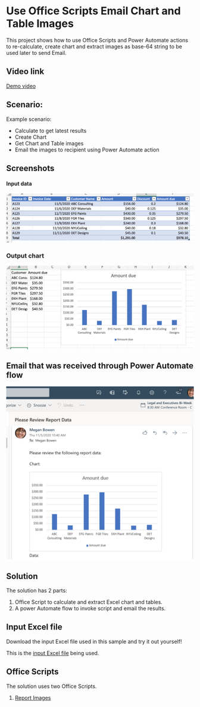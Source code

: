 # Use Office Scripts Email Chart and Table Images

This project shows how to use Office Scripts and Power Automate actions to re-calculate, create chart and extract images as base-64 string to be used later to send Email.

## Video link

[Demo video](https://youtu.be/152GJyqc-Kw)


## Scenario: 

Example scenario:

* Calculate to get latest results
* Create Chart 
* Get Chart and Table images
* Email the images to recipient using Power Automate action

## Screenshots

#### Input data
![Inout data](Input-Data.png) 

### Output chart 
![Chart created](Chart-Created.png) 

## Email that was received through Power Automate flow 
![Email received](Email-Received.png) 

## Solution 

The solution has 2 parts: 

1. Office Script to calculate and extract Excel chart and tables. 
1. A power Automate flow to invoke script and email the results. 

## Input Excel file
Download the input Excel file used in this sample and try it out yourself! 

This is the [input Excel file](Email-Chart-Table.xlsx) being used. 

## Office Scripts

The solution uses two Office Scripts. 

1. [Report Images](ReportImages.ts)


